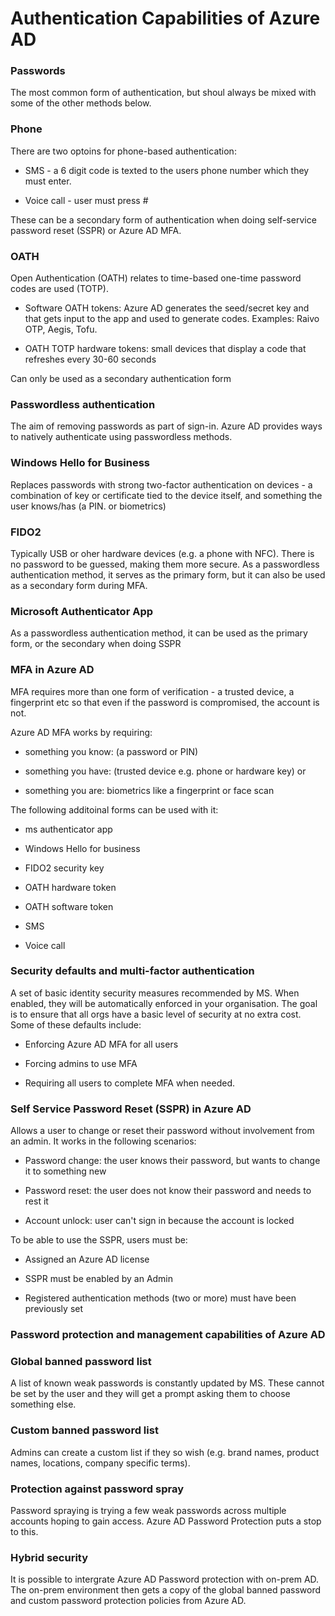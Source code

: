 # Authentication Capabilities of Azure AD

### Passwords

The most common form of authentication, but shoul always be mixed with some of the other methods below.

### Phone

There are two optoins for phone-based authentication:

- SMS - a 6 digit code is texted to the users phone number which they must enter. 

- Voice call - user must press # 

These can be a secondary form of authentication when doing self-service password reset (SSPR) or Azure AD MFA.

### OATH

Open Authentication (OATH) relates to time-based one-time password codes are used (TOTP).

- Software OATH tokens: Azure AD generates the seed/secret key and that gets input to the app and used to generate codes. Examples: Raivo OTP, Aegis, Tofu.

- OATH TOTP hardware tokens: small devices that display a code that refreshes every 30-60 seconds

Can only be used as a secondary authentication form

### Passwordless authentication

The aim of removing passwords as part of sign-in. Azure AD provides ways to natively authenticate using passwordless methods.

### Windows Hello for Business

Replaces passwords with strong two-factor authentication on devices - a combination of key or certificate tied to the device itself, and something the user knows/has (a PIN. or biometrics)

### FIDO2

Typically USB or oher hardware devices (e.g. a phone with NFC).  There is no password to be guessed, making them more secure. As a passwordless authentication method, it serves as the primary form, but it can also be used as a secondary form during MFA.



### Microsoft Authenticator App

As a passwordless authentication method, it can be used as the primary form, or the secondary when doing SSPR

### MFA in Azure AD

MFA requires more than one form of verification - a trusted device, a fingerprint etc so that even if the password is compromised, the account is not.

Azure AD MFA works by requiring:

- something you know: (a password or PIN)

- something you have: (trusted device e.g. phone or hardware key) or

- something you are: biometrics like a fingerprint or face scan

The following additoinal forms can be used with it:

- ms authenticator app 

- Windows Hello for business

- FIDO2 security key

- OATH hardware token

- OATH software token

- SMS

- Voice call

### Security defaults and multi-factor authentication

A set of basic identity security measures recommended by MS. When enabled, they will be automatically enforced in your organisation. The goal is to ensure that all orgs have a basic level of security at no extra cost. Some of these defaults include:

- Enforcing Azure AD MFA for all users

- Forcing admins to use MFA

- Requiring all users to complete MFA when needed.

### Self Service Password Reset (SSPR) in Azure AD

Allows a user to change or reset their password without involvement from an admin. It works in the following scenarios:

- Password change: the user knows their password, but wants to change it to something new

- Password reset: the user does not know their password and needs to rest it

- Account unlock: user can't sign in because the account is locked

To be able to use the SSPR, users must be:

- Assigned an Azure AD license

- SSPR must be enabled by an Admin

- Registered authentication methods (two or more) must have been previously set

### Password protection and management capabilities of Azure AD

### Global banned password list

A list of known weak passwords is constantly updated by MS. These cannot be set by the user and they will get a prompt asking them to choose something else.

### Custom banned password list

Admins can create a custom list if they so wish (e.g. brand names, product names, locations, company specific terms).



### Protection against password spray

Password spraying is trying a few weak passwords across multiple accounts hoping to gain access. Azure AD Password Protection puts  a stop to this.



### Hybrid security

It is possible to intergrate Azure AD Password protection with on-prem AD. The on-prem environment then gets a copy of the global banned password and custom password protection policies from Azure AD.

